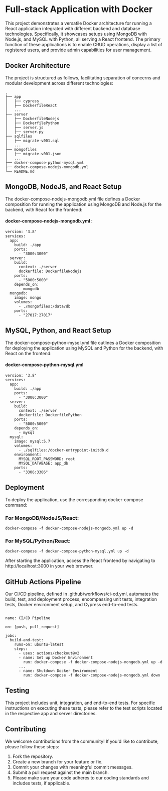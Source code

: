 # Full-stack Application with Docker

This project demonstrates a versatile Docker architecture for running a React application integrated with different backend and database technologies. Specifically, it showcases setups using MongoDB with Node.js, and MySQL with Python, all serving a React frontend. The primary function of these applications is to enable CRUD operations, display a list of registered users, and provide admin capabilities for user management.

## Docker Architecture

The project is structured as follows, facilitating separation of concerns and modular development across different technologies:
```
.
├── app
│   ├── cypress
│   ├── DockerfileReact
│   ...
├── server
│   ├── DockerfileNodejs
│   ├── DockerfilePython
│   ├── server.js
│   ├── server.py
├── sqlfiles
│   ├── migrate-v001.sql
│   ...
├── mongofiles
│   ├── migrate-v001.json
│   ...
├── docker-compose-python-mysql.yml
├── docker-compose-nodejs-mongodb.yml
└── README.md
```
## MongoDB, NodeJS, and React Setup

The docker-compose-nodejs-mongodb.yml file defines a Docker composition for running the application using MongoDB and Node.js for the backend, with React for the frontend:


#### docker-compose-nodejs-mongodb.yml :
```
version: '3.8'
services:
  app:
    build: ./app
    ports:
      - "3000:3000"
  server:
    build:
      context: ./server
      dockerfile: DockerfileNodejs
    ports:
      - "5000:5000"
    depends_on:
      - mongodb
  mongodb:
    image: mongo
    volumes:
      - ./mongofiles:/data/db
    ports:
      - "27017:27017"
```

## MySQL, Python, and React Setup

The docker-compose-python-mysql.yml file outlines a Docker composition for deploying the application using MySQL and Python for the backend, with React on the frontend:

#### docker-compose-python-mysql.yml
```
version: '3.8'
services:
  app:
    build: ./app
    ports:
      - "3000:3000"
  server:
    build:
      context: ./server
      dockerfile: DockerfilePython
    ports:
      - "5000:5000"
    depends_on:
      - mysql
  mysql:
    image: mysql:5.7
    volumes:
      - ./sqlfiles:/docker-entrypoint-initdb.d
    environment:
      MYSQL_ROOT_PASSWORD: root
      MYSQL_DATABASE: app_db
    ports:
      - "3306:3306"
```
## Deployment
To deploy the application, use the corresponding docker-compose command:

### For MongoDB/NodeJS/React:
```
docker-compose -f docker-compose-nodejs-mongodb.yml up -d
```
### For MySQL/Python/React:
```
docker-compose -f docker-compose-python-mysql.yml up -d
```
After starting the application, access the React frontend by navigating to http://localhost:3000 in your web browser.

## GitHub Actions Pipeline

Our CI/CD pipeline, defined in .github/workflows/ci-cd.yml, automates the build, test, and deployment process, encompassing unit tests, integration tests, Docker environment setup, and Cypress end-to-end tests.
```

name: CI/CD Pipeline

on: [push, pull_request]

jobs:
  build-and-test:
    runs-on: ubuntu-latest
    steps:
      - uses: actions/checkout@v2
      - name: Set up Docker Environment
        run: docker-compose -f docker-compose-nodejs-mongodb.yml up -d
      ...
      - name: Shutdown Docker Environment
        run: docker-compose -f docker-compose-nodejs-mongodb.yml down
```
## Testing
This project includes unit, integration, and end-to-end tests. For specific instructions on executing these tests, please refer to the test scripts located in the respective app and server directories.

## Contributing
We welcome contributions from the community! If you'd like to contribute, please follow these steps:

1. Fork the repository.
2. Create a new branch for your feature or fix.
3. Commit your changes with meaningful commit messages.
4. Submit a pull request against the main branch.
5. Please make sure your code adheres to our coding standards and includes tests, if applicable.


